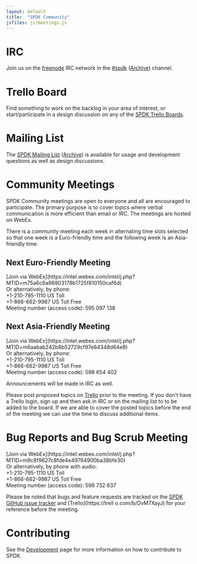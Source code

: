 ```yaml
---
layout: default
title:  "SPDK Community"
jsfiles: js/meetings.js
---
```


# IRC

Join us on the [freenode](https://freenode.net/) IRC network in the [#spdk](irc://irc.freenode.net/%23spdk) ([Archive](https://ci.spdk.io/irclog/?C=N;O=D)) channel.

# Trello Board

Find something to work on the backlog in your area of interest, or start/participate in a design discussion on any of the [SPDK Trello Boards](../trello/).

# Mailing List

The [SPDK Mailing List](https://lists.01.org/mailman/listinfo/spdk) ([Archive](https://lists.01.org/pipermail/spdk/))
is available for usage and development questions as well as design discussions.

# Community Meetings

SPDK Community meetings are open to everyone and all are encouraged to
participate. The primary purpose is to cover topics where verbal communication
is more efficient than email or IRC. The meetings are hosted on WebEx.

There is a community meeting each week in alternating time slots selected so
that one week is a Euro-friendly time and the following week is an
Asia-friendly time.

## Next Euro-Friendly Meeting
<div id="euro-mtg"></div>
[Join via WebEx](https://intel.webex.com/intel/j.php?MTID=m75a6c6a96903178b1725f810150caf6d)<br/>
Or alternatively, by phone:<br/>
+1-210-795-1110 US Toll<br/>
+1-866-662-9987 US Toll Free<br/>
Meeting number (access code): 595 097 138

## Next Asia-Friendly Meeting
<div id="asia-mtg"></div>
[Join via WebEx](https://intel.webex.com/intel/j.php?MTID=m6aabab242b8b52729cf97e64348d64e8)<br/>
Or alternatively, by phone:<br/>
+1-210-795-1110 US Toll<br/>
+1-866-662-9987 US Toll Free<br/>
Meeting number (access code): 598 654 402

Announcements will be made in IRC as well.

Please post proposed topics on [Trello](https://trello.com/b/DvM7XayJ) prior
to the meeting. If you don't have a Trello login, sign up and then ask in IRC
or on the mailing list to to be added to the board. If we are able to cover
the posted topics before the end of the meeting we can use the time to discuss
additional items.

# Bug Reports and Bug Scrub Meeting
<div id="asia-bug-mtg"></div>
[Join via WebEx](https://intel.webex.com/intel/j.php?MTID=m9c8f9627c8fde4e49764900ba38bfe30)<br/>
Or alternatively, by phone with audio:<br/>
+1-210-795-1110 US Toll<br/>
+1-866-662-9987 US Toll Free<br/>
Meeting number (access code): 599 732 637

Please be noted that bugs and feature requests are tracked on the [SPDK GitHub issue tracker](https://github.com/spdk/spdk/issues) and [Trello](https://trell
o.com/b/DvM7XayJ) for your reference before the meeting.

# Contributing

See the [Development](/development/) page for more information on how to contribute to SPDK.
